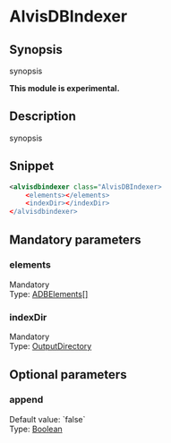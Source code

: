<h1 class="module">AlvisDBIndexer</h1>

## Synopsis

synopsis

**This module is experimental.**

## Description

synopsis

## Snippet



```xml
<alvisdbindexer class="AlvisDBIndexer>
    <elements></elements>
    <indexDir></indexDir>
</alvisdbindexer>
```

## Mandatory parameters

<h3 id="elements" class="param">elements</h3>

<div class="param-level param-level-mandatory">Mandatory
</div>
<div class="param-type">Type: <a href="../converter/fr.inra.maiage.bibliome.alvisnlp.bibliomefactory.modules.alvisdb.ADBElements%5B%5D" class="converter">ADBElements[]</a>
</div>


<h3 id="indexDir" class="param">indexDir</h3>

<div class="param-level param-level-mandatory">Mandatory
</div>
<div class="param-type">Type: <a href="../converter/fr.inra.maiage.bibliome.util.files.OutputDirectory" class="converter">OutputDirectory</a>
</div>


## Optional parameters

<h3 id="append" class="param">append</h3>

<div class="param-level param-level-default-value">Default value: `false`
</div>
<div class="param-type">Type: <a href="../converter/java.lang.Boolean" class="converter">Boolean</a>
</div>


